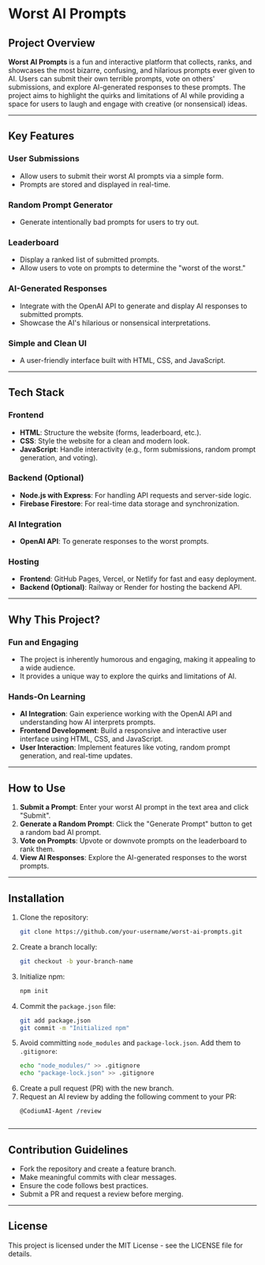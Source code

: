 # Worst AI Prompts

## Project Overview

**Worst AI Prompts** is a fun and interactive platform that collects, ranks, and showcases the most bizarre, confusing, and hilarious prompts ever given to AI. Users can submit their own terrible prompts, vote on others' submissions, and explore AI-generated responses to these prompts. The project aims to highlight the quirks and limitations of AI while providing a space for users to laugh and engage with creative (or nonsensical) ideas.

---

## Key Features

### User Submissions
- Allow users to submit their worst AI prompts via a simple form.
- Prompts are stored and displayed in real-time.

### Random Prompt Generator
- Generate intentionally bad prompts for users to try out.

### Leaderboard
- Display a ranked list of submitted prompts.
- Allow users to vote on prompts to determine the "worst of the worst."

### AI-Generated Responses
- Integrate with the OpenAI API to generate and display AI responses to submitted prompts.
- Showcase the AI's hilarious or nonsensical interpretations.

### Simple and Clean UI
- A user-friendly interface built with HTML, CSS, and JavaScript.

---

## Tech Stack

### Frontend
- **HTML**: Structure the website (forms, leaderboard, etc.).
- **CSS**: Style the website for a clean and modern look.
- **JavaScript**: Handle interactivity (e.g., form submissions, random prompt generation, and voting).

### Backend (Optional)
- **Node.js with Express**: For handling API requests and server-side logic.
- **Firebase Firestore**: For real-time data storage and synchronization.

### AI Integration
- **OpenAI API**: To generate responses to the worst prompts.

### Hosting
- **Frontend**: GitHub Pages, Vercel, or Netlify for fast and easy deployment.
- **Backend (Optional)**: Railway or Render for hosting the backend API.

---

## Why This Project?

### Fun and Engaging
- The project is inherently humorous and engaging, making it appealing to a wide audience.
- It provides a unique way to explore the quirks and limitations of AI.

### Hands-On Learning
- **AI Integration**: Gain experience working with the OpenAI API and understanding how AI interprets prompts.
- **Frontend Development**: Build a responsive and interactive user interface using HTML, CSS, and JavaScript.
- **User Interaction**: Implement features like voting, random prompt generation, and real-time updates.

---

## How to Use

1. **Submit a Prompt**: Enter your worst AI prompt in the text area and click "Submit".
2. **Generate a Random Prompt**: Click the "Generate Prompt" button to get a random bad AI prompt.
3. **Vote on Prompts**: Upvote or downvote prompts on the leaderboard to rank them.
4. **View AI Responses**: Explore the AI-generated responses to the worst prompts.

---

## Installation

1. Clone the repository:
   ```bash
   git clone https://github.com/your-username/worst-ai-prompts.git
   ```
2. Create a branch locally:
   ```bash
   git checkout -b your-branch-name
   ```
3. Initialize npm:
   ```bash
   npm init
   ```
4. Commit the `package.json` file:
   ```bash
   git add package.json
   git commit -m "Initialized npm"
   ```
5. Avoid committing `node_modules` and `package-lock.json`. Add them to `.gitignore`:
   ```bash
   echo "node_modules/" >> .gitignore
   echo "package-lock.json" >> .gitignore
   ```
6. Create a pull request (PR) with the new branch.
7. Request an AI review by adding the following comment to your PR:
   ```
   @CodiumAI-Agent /review


---

## Contribution Guidelines
- Fork the repository and create a feature branch.
- Make meaningful commits with clear messages.
- Ensure the code follows best practices.
- Submit a PR and request a review before merging.

---

## License
This project is licensed under the MIT License - see the LICENSE file for details.

